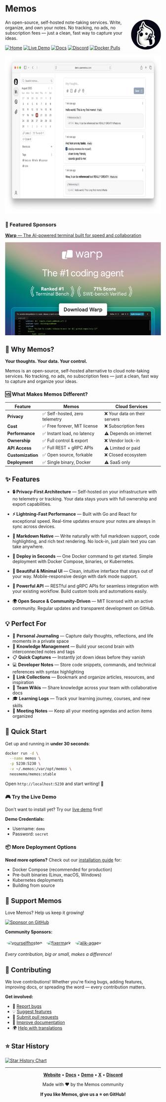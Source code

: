 # Memos

<img align="right" height="96px" src="https://raw.githubusercontent.com/usememos/.github/refs/heads/main/assets/logo-rounded.png" alt="Memos" />

An open-source, self-hosted note-taking services. Write, organize, and own your notes. No tracking, no ads, no subscription fees — just a clean, fast way to capture your ideas.

[![Home](https://img.shields.io/badge/🏠-usememos.com-blue?style=flat-square)](https://www.usememos.com)
[![Live Demo](https://img.shields.io/badge/✨-Try%20Demo-orange?style=flat-square)](https://demo.usememos.com/)
[![Docs](https://img.shields.io/badge/📚-Documentation-green?style=flat-square)](https://www.usememos.com/docs)
[![Discord](https://img.shields.io/badge/💬-Discord-5865f2?style=flat-square&logo=discord&logoColor=white)](https://discord.gg/tfPJa4UmAv)
[![Docker Pulls](https://img.shields.io/docker/pulls/neosmemo/memos?style=flat-square&logo=docker)](https://hub.docker.com/r/neosmemo/memos)

<img src="https://raw.githubusercontent.com/usememos/.github/refs/heads/main/assets/demo.png" alt="Memos Demo Screenshot" height="512" />

### 💎 Featured Sponsors

[**Warp** — The AI-powered terminal built for speed and collaboration](https://go.warp.dev/memos)

<a href="https://go.warp.dev/memos" target="_blank" rel="noopener">
  <img src="https://raw.githubusercontent.com/warpdotdev/brand-assets/main/Github/Sponsor/Warp-Github-LG-02.png" alt="Warp - The terminal for the 21st century" height="300" />
</a>

## 🎯 Why Memos?

**Your thoughts. Your data. Your control.**

Memos is an open-source, self-hosted alternative to cloud note-taking services. No tracking, no ads, no subscription fees — just a clean, fast way to capture and organize your ideas.

### 🆚 What Makes Memos Different?

| Feature           | Memos                          | Cloud Services                |
| ----------------- | ------------------------------ | ----------------------------- |
| **Privacy**       | ✅ Self-hosted, zero telemetry | ❌ Your data on their servers |
| **Cost**          | ✅ Free forever, MIT license   | ❌ Subscription fees          |
| **Performance**   | ✅ Instant load, no latency    | ⚠️ Depends on internet        |
| **Ownership**     | ✅ Full control & export       | ❌ Vendor lock-in             |
| **API Access**    | ✅ Full REST + gRPC APIs       | ⚠️ Limited or paid            |
| **Customization** | ✅ Open source, forkable       | ❌ Closed ecosystem           |
| **Deployment**    | ✅ Single binary, Docker       | ⚠️ SaaS only                  |

## ✨ Features

- **🔒 Privacy-First Architecture** — Self-hosted on your infrastructure with no telemetry or tracking. Your data stays yours with full ownership and export capabilities.

- **⚡ Lightning-Fast Performance** — Built with Go and React for exceptional speed. Real-time updates ensure your notes are always in sync across devices.

- **📝 Markdown Native** — Write naturally with full markdown support, code highlighting, and rich text rendering. No lock-in, just plain text you can take anywhere.

- **🐳 Deploy in Seconds** — One Docker command to get started. Simple deployment with Docker Compose, binaries, or Kubernetes.

- **🎨 Beautiful & Minimal UI** — Clean, intuitive interface that stays out of your way. Mobile-responsive design with dark mode support.

- **🔗 Powerful API** — RESTful and gRPC APIs for seamless integration with your existing workflow. Build custom tools and automations easily.

- **🌍 Open Source & Community-Driven** — MIT licensed with an active community. Regular updates and transparent development on GitHub.

## 💡 Perfect For

- 📓 **Personal Journaling** — Capture daily thoughts, reflections, and life moments in a private space
- 🧠 **Knowledge Management** — Build your second brain with interconnected notes and tags
- 📋 **Quick Captures** — Instantly jot down ideas before they vanish
- 💻 **Developer Notes** — Store code snippets, commands, and technical references with syntax highlighting
- 🔗 **Link Collections** — Bookmark and organize articles, resources, and inspiration
- 👥 **Team Wikis** — Share knowledge across your team with collaborative docs
- 🎓 **Learning Logs** — Track your learning journey, courses, and new skills
- 📝 **Meeting Notes** — Keep all your meeting agendas and action items organized

## 🚀 Quick Start

Get up and running in **under 30 seconds**:

```bash
docker run -d \
  --name memos \
  -p 5230:5230 \
  -v ~/.memos:/var/opt/memos \
  neosmemo/memos:stable
```

Open `http://localhost:5230` and start writing! 🎉

### 🎮 Try the Live Demo

Don't want to install yet? Try our [live demo](https://demo.usememos.com/) first!

**Demo Credentials:**

- Username: `demo`
- Password: `secret`

### 📦 More Deployment Options

**Need more options?** Check out our [installation guide](https://www.usememos.com/docs/installation) for:

- Docker Compose (recommended for production)
- Pre-built binaries (Linux, macOS, Windows)
- Kubernetes deployments
- Building from source

## 💖 Support Memos

Love Memos? Help us keep it growing!

<a href="https://github.com/sponsors/usememos" target="_blank">
  <img src="https://img.shields.io/badge/❤️_Sponsor_on_GitHub-ea4aaa?style=for-the-badge&logo=github-sponsors&logoColor=white" alt="Sponsor on GitHub">
</a>

**Community Sponsors:**

<a href="https://github.com/yourselfhosted" target="_blank"><img src="https://avatars.githubusercontent.com/u/140182318?v=4" alt="yourselfhosted" height="50" style="border-radius: 50%; margin: 5px;" /></a>
<a href="https://github.com/fixermark" target="_blank"><img src="https://avatars.githubusercontent.com/u/169982?v=4" alt="fixermark" height="50" style="border-radius: 50%; margin: 5px;" /></a>
<a href="https://github.com/alik-agaev" target="_blank"><img src="https://avatars.githubusercontent.com/u/2662697?v=4" alt="alik-agaev" height="50" style="border-radius: 50%; margin: 5px;" /></a>

_Every contribution, big or small, makes a difference!_

## 🤝 Contributing

We love contributions! Whether you're fixing bugs, adding features, improving docs, or spreading the word — every contribution matters.

**Get involved:**

- 🐛 [Report bugs](https://github.com/usememos/memos/issues/new?template=bug_report.md)
- 💡 [Suggest features](https://github.com/usememos/memos/issues/new?template=feature_request.md)
- 🔧 [Submit pull requests](https://github.com/usememos/memos/pulls)
- 📖 [Improve documentation](https://github.com/usememos/memos/tree/main/docs)
- 🌍 [Help with translations](https://github.com/usememos/memos/tree/main/web/src/locales)

## ⭐ Star History

[![Star History Chart](https://api.star-history.com/svg?repos=usememos/memos&type=Date)](https://star-history.com/#usememos/memos&Date)

---

<div align="center">

**[Website](https://www.usememos.com)** •
**[Docs](https://www.usememos.com/docs)** •
**[Demo](https://demo.usememos.com/)** •
**[X](https://x.com/usememos)** •
**[Discord](https://discord.gg/tfPJa4UmAv)**

Made with ❤️ by the Memos community

**If you like Memos, give us a ⭐ on GitHub!**

</div>
